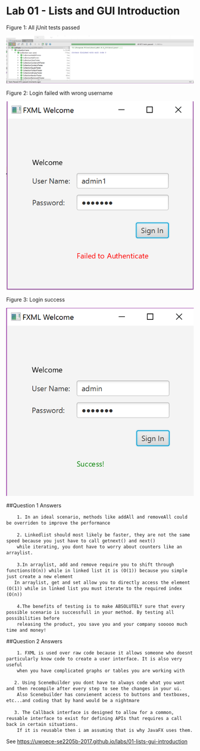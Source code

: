 # Lab 01 - Lists and GUI Introduction

Figure 1: All jUnit tests passed

![](screenshots/2205lab1.PNG)



Figure 2: Login failed with wrong username

![](screenshots/2205lab1loginfail.PNG)



Figure 3: Login success

![](screenshots/2205lab1loginsuccess.PNG)




  ##Question 1 Answers
      
        1. In an ideal scenario, methods like addAll and removeAll could be overriden to improve the performance

        2. Linkedlist should most likely be faster, they are not the same speed because you just have to call getnext() and next()
       	while iterating, you dont have to worry about counters like an arraylist.

        3.In arraylist, add and remove require you to shift through functions(O(n)) while in linked list it is (O(1)) because you simple just create a new element
       In arraylist, get and set allow you to directly access the element (O(1)) while in linked list you must iterate to the required index (O(n))

        4.The benefits of testing is to make ABSOLUTELY sure that every possible scenario is successfull in your method. By testing all possibilities before
       	releasing the product, you save you and your company sooooo much time and money!

 ##Question 2 Answers
      
        1. FXML is used over raw code because it allows someone who doesnt particularly know code to create a user interface. It is also very useful
       	when you have complicated graphs or tables you are working with

       2. Using SceneBuilder you dont have to always code what you want and then recompile after every step to see the changes in your ui.
       	Also Scenebuilder has convienent access to buttons and textboxes, etc...and coding that by hand would be a nightmare

       3. The Callback interface is designed to allow for a common, reusable interface to exist for defining APIs that requires a call back in certain situations.
       	If it is reusable then i am assuming that is why JavaFX uses them.

See https://uwoece-se2205b-2017.github.io/labs/01-lists-gui-introduction
